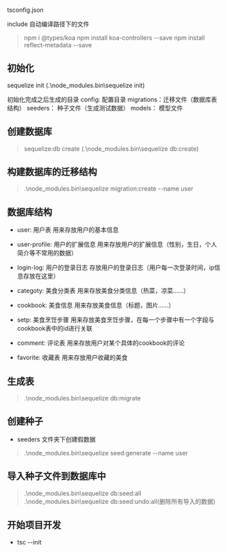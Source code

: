 tsconfig.json

include 自动编译路径下的文件

> npm i @types/koa
> npm install koa-controllers --save
> npm install reflect-metadata --save

## 初始化
sequelize init (.\node_modules\.bin\sequelize init)

初始化完成之后生成的目录
config: 配置目录
migrations：迁移文件（数据库表结构）
seeders： 种子文件（生成测试数据）
models： 模型文件

## 创建数据库
> sequelize:db create (.\node_modules\.bin\sequelize db:create)

## 构建数据库的迁移结构
> .\node_modules\.bin\sequelize migration:create --name user

## 数据库结构

- user: 用户表
用来存放用户的基本信息

- user-profile: 用户的扩展信息
用来存放用户的扩展信息（性别，生日，个人简介等不常用的数据）

- login-log: 用户的登录日志
存放用户的登录日志（用户每一次登录时间，ip信息存放在这里）

- categoty: 美食分类表
用来存放美食分类信息（热菜，凉菜……）

- cookbook: 美食信息
用来存放美食信息（标题，图片……）

- setp: 美食烹饪步骤
用来存放美食烹饪步骤，在每一个步骤中有一个字段与cookbook表中的id进行关联

- comment: 评论表
用来存放用户对某个具体的cookbook的评论

- favorite: 收藏表
用来存放用户收藏的美食

## 生成表
> .\node_modules\.bin\sequelize db:migrate

## 创建种子
- seeders 文件夹下创建假数据
> .\node_modules\.bin\sequelize seed:generate --name user

## 导入种子文件到数据库中
> .\node_modules\.bin\sequelize db:seed:all
> .\node_modules\.bin\sequelize db:seed:undo:all(删除所有导入的数据)

## 开始项目开发
- tsc --init